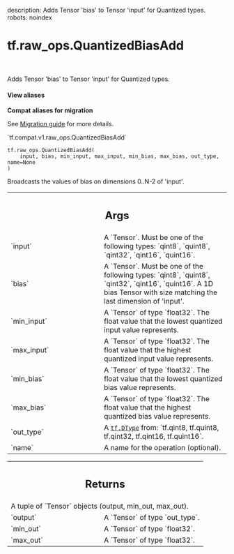 description: Adds Tensor 'bias' to Tensor 'input' for Quantized types.
robots: noindex

# tf.raw_ops.QuantizedBiasAdd

<!-- Insert buttons and diff -->

<table class="tfo-notebook-buttons tfo-api nocontent" align="left">

</table>



Adds Tensor 'bias' to Tensor 'input' for Quantized types.


<section class="expandable">
  <h4 class="showalways">View aliases</h4>
  <p>
<b>Compat aliases for migration</b>
<p>See
<a href="https://www.tensorflow.org/guide/migrate">Migration guide</a> for
more details.</p>
<p>`tf.compat.v1.raw_ops.QuantizedBiasAdd`</p>
</p>
</section>

<pre class="devsite-click-to-copy prettyprint lang-py tfo-signature-link">
<code>tf.raw_ops.QuantizedBiasAdd(
    input, bias, min_input, max_input, min_bias, max_bias, out_type, name=None
)
</code></pre>



<!-- Placeholder for "Used in" -->

Broadcasts the values of bias on dimensions 0..N-2 of 'input'.

<!-- Tabular view -->
 <table class="responsive fixed orange">
<colgroup><col width="214px"><col></colgroup>
<tr><th colspan="2"><h2 class="add-link">Args</h2></th></tr>

<tr>
<td>
`input`<a id="input"></a>
</td>
<td>
A `Tensor`. Must be one of the following types: `qint8`, `quint8`, `qint32`, `qint16`, `quint16`.
</td>
</tr><tr>
<td>
`bias`<a id="bias"></a>
</td>
<td>
A `Tensor`. Must be one of the following types: `qint8`, `quint8`, `qint32`, `qint16`, `quint16`.
A 1D bias Tensor with size matching the last dimension of 'input'.
</td>
</tr><tr>
<td>
`min_input`<a id="min_input"></a>
</td>
<td>
A `Tensor` of type `float32`.
The float value that the lowest quantized input value represents.
</td>
</tr><tr>
<td>
`max_input`<a id="max_input"></a>
</td>
<td>
A `Tensor` of type `float32`.
The float value that the highest quantized input value represents.
</td>
</tr><tr>
<td>
`min_bias`<a id="min_bias"></a>
</td>
<td>
A `Tensor` of type `float32`.
The float value that the lowest quantized bias value represents.
</td>
</tr><tr>
<td>
`max_bias`<a id="max_bias"></a>
</td>
<td>
A `Tensor` of type `float32`.
The float value that the highest quantized bias value represents.
</td>
</tr><tr>
<td>
`out_type`<a id="out_type"></a>
</td>
<td>
A <a href="../../tf/dtypes/DType.md"><code>tf.DType</code></a> from: `tf.qint8, tf.quint8, tf.qint32, tf.qint16, tf.quint16`.
</td>
</tr><tr>
<td>
`name`<a id="name"></a>
</td>
<td>
A name for the operation (optional).
</td>
</tr>
</table>



<!-- Tabular view -->
 <table class="responsive fixed orange">
<colgroup><col width="214px"><col></colgroup>
<tr><th colspan="2"><h2 class="add-link">Returns</h2></th></tr>
<tr class="alt">
<td colspan="2">
A tuple of `Tensor` objects (output, min_out, max_out).
</td>
</tr>
<tr>
<td>
`output`<a id="output"></a>
</td>
<td>
A `Tensor` of type `out_type`.
</td>
</tr><tr>
<td>
`min_out`<a id="min_out"></a>
</td>
<td>
A `Tensor` of type `float32`.
</td>
</tr><tr>
<td>
`max_out`<a id="max_out"></a>
</td>
<td>
A `Tensor` of type `float32`.
</td>
</tr>
</table>

